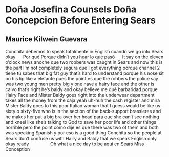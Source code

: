 # Doña Josefina Counsels Doña Concepcion Before Entering Sears
## Maurice Kilwein Guevara
Conchita debemos to speak totalmente in English
cuando we go into Sears okay      Por qué
Porque didn’t you hear lo que pasó      It say
on the eleven o’clock news anoche que two robbers
was caught in Sears and now this is the part
I’m not completely segura que I got everything
porque channel 2 tiene tú sabes that big fat guy
that’s hard to understand porque his nose sit on his lip
like a elefante pues the point es que the robbers the police say
was two young men pretty big y one have a hairy face
and the other is calvo that’s right he’s baldy and okay
believe me qué barbaridad porque Hairy Face
and Mister Baldy goes right into the underwear department
takes all the money from the caja yeah uh-huh the cash register
and mira Mister Baldy goes to this poor Italian woman that I
guess would be like us sixty o sixty-five who is in the section
of the back-support brassieres and he makes her put a big bra
over her head para que she can’t see nothing and kneel
like she’s talking to God to save her poor life
and other things horrible pero the point como dije
es que there was two of them and both was speaking Spanish
y por eso is a good thing Conchita so the people at Sears
don’t confuse us with Hairy and Baldy that we speak English only
okay ready
                Oh what a nice day to be aquí en Sears Miss Conception